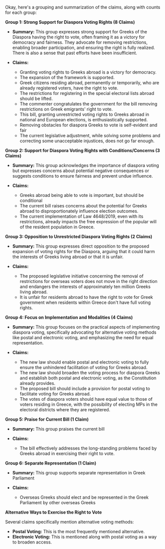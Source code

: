 Okay, here's a grouping and summarization of the claims, along with counts for each group:

**Group 1: Strong Support for Diaspora Voting Rights (8 Claims)**

*   **Summary:** This group expresses strong support for Greeks of the Diaspora having the right to vote, often framing it as a victory for democracy and fairness. They advocate for removing restrictions, enabling broader participation, and ensuring the right is fully realized. There is also a sense that past efforts have been insufficient.

*   **Claims:**

    *   Granting voting rights to Greeks abroad is a victory for democracy.
    *   The expansion of the framework is supported.
    *   Greek citizens residing abroad, permanently or temporarily, who are already registered voters, have the right to vote.
    *   The restrictions for registering in the special electoral lists abroad should be lifted.
    *   The commenter congratulates the government for the bill removing restrictions on Greek emigrants' right to vote.
    *   This bill, granting unrestricted voting rights to Greeks abroad in national and European elections, is enthusiastically supported.
    *   Removing obstacles for diaspora Greeks to vote is self-evident and fair
    *   The current legislative adjustment, while solving some problems and correcting some unacceptable injustices, does not go far enough.

**Group 2: Support for Diaspora Voting Rights with Conditions/Concerns (3 Claims)**

*   **Summary:** This group acknowledges the importance of diaspora voting but expresses concerns about potential negative consequences or suggests conditions to ensure fairness and prevent undue influence.

*   **Claims:**

    *   Greeks abroad being able to vote is important, but should be conditional
    *   The current bill raises concerns about the potential for Greeks abroad to disproportionately influence election outcomes.
    *   The current implementation of Law 4648/2019, even with its restrictions, already impacts the free expression of the popular will of the resident population in Greece.

**Group 3: Opposition to Unrestricted Diaspora Voting Rights (2 Claims)**

*   **Summary:** This group expresses direct opposition to the proposed expansion of voting rights for the Diaspora, arguing that it could harm the interests of Greeks living abroad or that it is unfair.

*   **Claims:**

    *   The proposed legislative initiative concerning the removal of restrictions for overseas voters does not move in the right direction and endangers the interests of approximately ten million Greeks living abroad.
    *   It is unfair for residents abroad to have the right to vote for Greek government when residents within Greece don't have full voting rights.

**Group 4: Focus on Implementation and Modalities (4 Claims)**

*   **Summary:** This group focuses on the practical aspects of implementing diaspora voting, specifically advocating for alternative voting methods like postal and electronic voting, and emphasizing the need for equal representation.

*   **Claims:**

    *   The new law should enable postal and electronic voting to fully ensure the unhindered facilitation of voting for Greeks abroad.
    *   The new law should broaden the voting process for diaspora Greeks and establish both postal and electronic voting, as the Constitution already provides.
    *   The proposed bill should include a provision for postal voting to facilitate voting for Greeks abroad.
    *   The votes of diaspora voters should have equal value to those of voters residing in Greece, with the possibility of electing MPs in the electoral districts where they are registered.

**Group 5: Praise for Current Bill (1 Claim)**

*   **Summary:** This group praises the current bill

*   **Claims:**

    *   The bill effectively addresses the long-standing problems faced by Greeks abroad in exercising their right to vote.

**Group 6: Separate Representation (1 Claim)**

*   **Summary:** This group supports separate representation in Greek Parliament

*   **Claims:**

    *   Overseas Greeks should elect and be represented in the Greek Parliament by other overseas Greeks

**Alternative Ways to Exercise the Right to Vote**

Several claims specifically mention alternative voting methods:

*   **Postal Voting:** This is the most frequently mentioned alternative.
*   **Electronic Voting:** This is mentioned along with postal voting as a way to broaden access.

